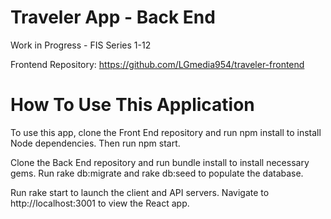 # Traveler App - Back End

Work in Progress - FIS Series 1-12

Frontend Repository: https://github.com/LGmedia954/traveler-frontend

# How To Use This Application

To use this app, clone the Front End repository and run npm install to install Node dependencies. Then run npm start.

Clone the Back End repository and run bundle install to install necessary gems. Run rake db:migrate and rake db:seed to populate the database.

Run rake start to launch the client and API servers. Navigate to http://localhost:3001 to view the React app.
